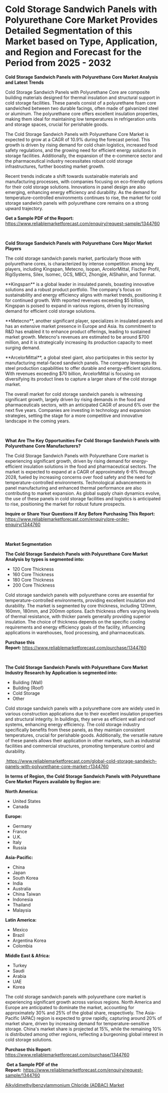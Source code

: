 <p><h1>Cold Storage Sandwich Panels with Polyurethane Core Market Provides Detailed Segmentation of this Market based on Type, Application, and Region and Forecast for the Period from 2025 - 2032</h1></p><p><strong>Cold Storage Sandwich Panels with Polyurethane Core Market Analysis and Latest Trends</strong></p>
<p><p>Cold Storage Sandwich Panels with Polyurethane Core are composite building materials designed for thermal insulation and structural support in cold storage facilities. These panels consist of a polyurethane foam core sandwiched between two durable facings, often made of galvanized steel or aluminum. The polyurethane core offers excellent insulation properties, making them ideal for maintaining low temperatures in refrigeration units and storage spaces, crucial for perishable goods.</p><p>The Cold Storage Sandwich Panels with Polyurethane Core Market is expected to grow at a CAGR of 10.9% during the forecast period. This growth is driven by rising demand for cold chain logistics, increased food safety regulations, and the growing need for efficient energy solutions in storage facilities. Additionally, the expansion of the e-commerce sector and the pharmaceutical industry necessitates robust cold storage infrastructures, further boosting market growth.</p><p>Recent trends indicate a shift towards sustainable materials and manufacturing processes, with companies focusing on eco-friendly options for their cold storage solutions. Innovations in panel design are also emerging, enhancing energy efficiency and durability. As the demand for temperature-controlled environments continues to rise, the market for cold storage sandwich panels with polyurethane core remains on a strong upward trajectory.</p></p>
<p><strong>Get a Sample PDF of the Report:&nbsp;</strong> <a href="https://www.reliablemarketforecast.com/enquiry/request-sample/1344760?utm_campaign=3435&utm_medium=2&utm_source=Github&utm_content=ia&utm_term=03042025&utm_id=cold-storage-sandwich-panels-with-polyurethane-core">https://www.reliablemarketforecast.com/enquiry/request-sample/1344760</a></p>
<p>&nbsp;</p>
<p><strong>Cold Storage Sandwich Panels with Polyurethane Core Major Market Players</strong></p>
<p><p>The cold storage sandwich panels market, particularly those with polyurethane cores, is characterized by intense competition among key players, including Kingspan, Metecno, Isopan, ArcelorMittal, Fischer Profil, RigiSystems, Silex, Isomec, GCS, MBCI, Zhongjie, AlShahin, and Tonmat. </p><p>**Kingspan** is a global leader in insulated panels, boasting innovative solutions and a robust product portfolio. The company's focus on sustainability and energy efficiency aligns with market trends, positioning it for continued growth. With reported revenues exceeding $5 billion, Kingspan is poised to expand in various regions, driven by increasing demand for efficient cold storage solutions.</p><p>**Metecno**, another significant player, specializes in insulated panels and has an extensive market presence in Europe and Asia. Its commitment to R&D has enabled it to enhance product offerings, leading to sustained market growth. Metecno's revenues are estimated to be around $700 million, and it is strategically increasing its production capacity to meet surging demand.</p><p>**ArcelorMittal**, a global steel giant, also participates in this sector by manufacturing metal-faced sandwich panels. The company leverages its steel production capabilities to offer durable and energy-efficient solutions. With revenues exceeding $70 billion, ArcelorMittal is focusing on diversifying its product lines to capture a larger share of the cold storage market.</p><p>The overall market for cold storage sandwich panels is witnessing significant growth, largely driven by rising demands in the food and pharmaceuticals sectors, with an anticipated CAGR of around 6% over the next five years. Companies are investing in technology and expansion strategies, setting the stage for a more competitive and innovative landscape in the coming years.</p></p>
<p>&nbsp;</p>
<p><strong>What Are The Key Opportunities For Cold Storage Sandwich Panels with Polyurethane Core Manufacturers?</strong></p>
<p><p>The Cold Storage Sandwich Panels with Polyurethane Core market is experiencing significant growth, driven by rising demand for energy-efficient insulation solutions in the food and pharmaceutical sectors. The market is expected to expand at a CAGR of approximately 6-8% through 2028, fueled by increasing concerns over food safety and the need for temperature-controlled environments. Technological advancements in panel manufacturing and enhanced thermal performance are also contributing to market expansion. As global supply chain dynamics evolve, the use of these panels in cold storage facilities and logistics is anticipated to rise, positioning the market for robust future prospects.</p></p>
<p><strong>Inquire or Share Your Questions If Any Before Purchasing This Report:</strong> <a href="https://www.reliablemarketforecast.com/enquiry/pre-order-enquiry/1344760?utm_campaign=3435&utm_medium=2&utm_source=Github&utm_content=ia&utm_term=03042025&utm_id=cold-storage-sandwich-panels-with-polyurethane-core">https://www.reliablemarketforecast.com/enquiry/pre-order-enquiry/1344760</a></p>
<p>&nbsp;</p>
<p><strong>Market Segmentation</strong></p>
<p><strong>The Cold Storage Sandwich Panels with Polyurethane Core Market Analysis by types is segmented into:</strong></p>
<p><ul><li>120 Core Thickness</li><li>160 Core Thickness</li><li>180 Core Thickness</li><li>200 Core Thickness</li></ul></p>
<p><p>Cold storage sandwich panels with polyurethane cores are essential for temperature-controlled environments, providing excellent insulation and durability. The market is segmented by core thickness, including 120mm, 160mm, 180mm, and 200mm options. Each thickness offers varying levels of thermal resistance, with thicker panels generally providing superior insulation. The choice of thickness depends on the specific cooling requirements and energy efficiency goals of the facility, influencing applications in warehouses, food processing, and pharmaceuticals.</p></p>
<p><strong>Purchase this Report:&nbsp;</strong><a href="https://www.reliablemarketforecast.com/purchase/1344760?utm_campaign=3435&utm_medium=2&utm_source=Github&utm_content=ia&utm_term=03042025&utm_id=cold-storage-sandwich-panels-with-polyurethane-core">https://www.reliablemarketforecast.com/purchase/1344760</a></p>
<p>&nbsp;</p>
<p><strong>The Cold Storage Sandwich Panels with Polyurethane Core Market Industry Research by Application is segmented into:</strong></p>
<p><ul><li>Building (Wall)</li><li>Building (Roof)</li><li>Cold Storage</li><li>Other</li></ul></p>
<p><p>Cold storage sandwich panels with a polyurethane core are widely used in various construction applications due to their excellent insulation properties and structural integrity. In buildings, they serve as efficient wall and roof systems, enhancing energy efficiency. The cold storage industry specifically benefits from these panels, as they maintain consistent temperatures, crucial for perishable goods. Additionally, the versatile nature of these panels allows their application in other markets, such as industrial facilities and commercial structures, promoting temperature control and durability.</p></p>
<p><a href="https://www.reliablemarketforecast.com/global-cold-storage-sandwich-panels-with-polyurethane-core-market-r1344760?utm_campaign=3435&utm_medium=2&utm_source=Github&utm_content=ia&utm_term=03042025&utm_id=cold-storage-sandwich-panels-with-polyurethane-core">&nbsp;https://www.reliablemarketforecast.com/global-cold-storage-sandwich-panels-with-polyurethane-core-market-r1344760</a></p>
<p><strong>In terms of Region, the Cold Storage Sandwich Panels with Polyurethane Core Market Players available by Region are:</strong></p>
<p>
    <p> <strong> North America: </strong>
        <ul>
            <li>United States</li>
            <li>Canada</li>
        </ul>
        </p> 
    <p> <strong> Europe: </strong>
        <ul>
            <li>Germany</li>
            <li>France</li>
            <li>U.K.</li>
            <li>Italy</li>
            <li>Russia</li>
        </ul>
        </p> 
    <p> <strong> Asia-Pacific: </strong>
        <ul>
            <li>China</li>
            <li>Japan</li>
            <li>South Korea</li>
            <li>India</li>
            <li>Australia</li>
            <li>China Taiwan</li>
            <li>Indonesia</li>
            <li>Thailand</li>
            <li>Malaysia</li>
        </ul>
        </p> 
    <p> <strong> Latin America: </strong>
        <ul>
            <li>Mexico</li>
            <li>Brazil</li>
            <li>Argentina Korea</li>
            <li>Colombia</li>
        </ul>
        </p> 
    <p> <strong> Middle East & Africa: </strong>
        <ul>
            <li>Turkey</li>
            <li>Saudi</li>
            <li>Arabia</li>
            <li>UAE</li>
            <li>Korea</li>
        </ul>
    </p>
    </p>
<p><p>The cold storage sandwich panels with polyurethane core market is experiencing significant growth across various regions. North America and Europe are anticipated to dominate the market, accounting for approximately 30% and 25% of the global share, respectively. The Asia-Pacific (APAC) region is expected to grow rapidly, capturing around 20% of market share, driven by increasing demand for temperature-sensitive storage. China's market share is projected at 15%, while the remaining 10% is distributed among other regions, reflecting a burgeoning global interest in cold storage solutions.</p></p>
<p><strong>Purchase this Report: </strong><a href="https://www.reliablemarketforecast.com/purchase/1344760?utm_campaign=3435&utm_medium=2&utm_source=Github&utm_content=ia&utm_term=03042025&utm_id=cold-storage-sandwich-panels-with-polyurethane-core">https://www.reliablemarketforecast.com/purchase/1344760</a></p>
<p>&nbsp;<strong>Get a Sample PDF of the Report:&nbsp;&nbsp;</strong><a href="https://www.reliablemarketforecast.com/enquiry/request-sample/1344760?utm_campaign=3435&utm_medium=2&utm_source=Github&utm_content=ia&utm_term=03042025&utm_id=cold-storage-sandwich-panels-with-polyurethane-core">https://www.reliablemarketforecast.com/enquiry/request-sample/1344760</a></p>
<p><strong></strong></p>
<p><p><a href="https://github.com/kryshaprilbb/Market-Research-Report-List-1/blob/main/alkyldimethylbenzylammonium-chloride-adbac-market.md?utm_campaign=3435&utm_medium=2&utm_source=Github&utm_content=ia&utm_term=03042025&utm_id=cold-storage-sandwich-panels-with-polyurethane-core">Alkyldimethylbenzylammonium Chloride (ADBAC) Market</a></p></p>